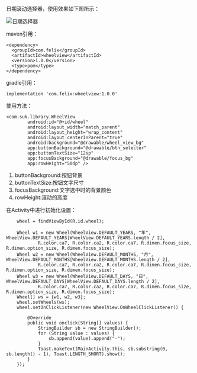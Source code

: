 日期滚动选择器，使用效果如下图所示：

![日期选择器](https://upload-images.jianshu.io/upload_images/8903781-f1f5b9f474e0f486.png?imageMogr2/auto-orient/strip%7CimageView2/2/w/1240)

maven引用：

    <dependency>
      <groupId>com.felix</groupId>
      <artifactId>wheelview</artifactId>
      <version>1.0.0</version>
      <type>pom</type>
    </dependency>
    
gradle引用：

    implementation 'com.felix:wheelview:1.0.0'
    
使用方法：

    <com.suk.library.WheelView
            android:id="@+id/wheel"
            android:layout_width="match_parent"
            android:layout_height="wrap_content"
            android:layout_centerInParent="true"
            android:background="@drawable/wheel_view_bg"
            app:buttonBackground="@drawable/btn_selecter"
            app:buttonTextSize="12sp"
            app:focusBackground="@drawable/focus_bg"
            app:rowHeight="50dp" />
       
1. buttonBackground:按钮背景
2. buttonTextSize:按钮文字尺寸
3. focusBackground:文字选中时的背景颜色
4. rowHeight:滚动的高度
            
在Activity中进行初始化设置：

        wheel = findViewById(R.id.wheel);

        Wheel w1 = new Wheel(WheelView.DEFAULT_YEARS, "年", WheelView.DEFAULT_YEARS[WheelView.DEFAULT_YEARS.length / 2],
                R.color.ca7, R.color.ca2, R.color.ca7, R.dimen.focus_size, R.dimen.option_size, R.dimen.focus_size);
        Wheel w2 = new Wheel(WheelView.DEFAULT_MONTHS, "月", WheelView.DEFAULT_MONTHS[WheelView.DEFAULT_MONTHS.length / 2],
                R.color.ca7, R.color.ca2, R.color.ca7, R.dimen.focus_size, R.dimen.option_size, R.dimen.focus_size);
        Wheel w3 = new Wheel(WheelView.DEFAULT_DAYS, "日", WheelView.DEFAULT_DAYS[WheelView.DEFAULT_DAYS.length / 2],
                R.color.ca7, R.color.ca2, R.color.ca7, R.dimen.focus_size, R.dimen.option_size, R.dimen.focus_size);
        Wheel[] ws = {w1, w2, w3};
        wheel.setWheels(ws);
        wheel.setOnClickListener(new WheelView.OnWheelClickListener() {

            @Override
            public void onclick(String[] values) {
                StringBuilder sb = new StringBuilder();
                for (String value : values) {
                    sb.append(value).append("-");
                }
                Toast.makeText(MainActivity.this, sb.substring(0, sb.length() - 1), Toast.LENGTH_SHORT).show();
            }
        });